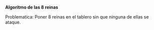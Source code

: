 **Algoritmo de las 8 reinas**

Problematica:
    Poner 8 reinas en el tablero sin que ninguna de ellas se ataque.

